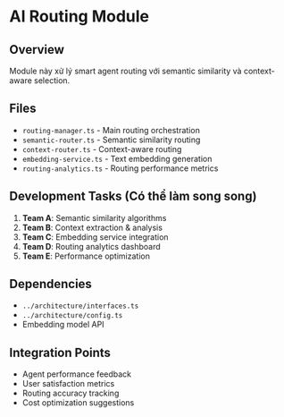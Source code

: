 # AI Routing Module

## Overview
Module này xử lý smart agent routing với semantic similarity và context-aware selection.

## Files
- `routing-manager.ts` - Main routing orchestration
- `semantic-router.ts` - Semantic similarity routing
- `context-router.ts` - Context-aware routing
- `embedding-service.ts` - Text embedding generation
- `routing-analytics.ts` - Routing performance metrics

## Development Tasks (Có thể làm song song)
1. **Team A**: Semantic similarity algorithms
2. **Team B**: Context extraction & analysis
3. **Team C**: Embedding service integration
4. **Team D**: Routing analytics dashboard
5. **Team E**: Performance optimization

## Dependencies
- `../architecture/interfaces.ts`
- `../architecture/config.ts`
- Embedding model API

## Integration Points
- Agent performance feedback
- User satisfaction metrics
- Routing accuracy tracking
- Cost optimization suggestions